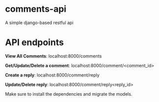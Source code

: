 # comments-api
A simple django-based restful api

# API endpoints
**View All Comments**: localhost:8000/comments

**Get/Update/Delete a comment**: localhost:8000/comment/<comment_id>

**Create a reply**: localhost:8000/comment/reply

**Update/Delete reply**: localhost:8000/comment/reply<reply_id>

Make sure to install the dependencies and migrate the models.
